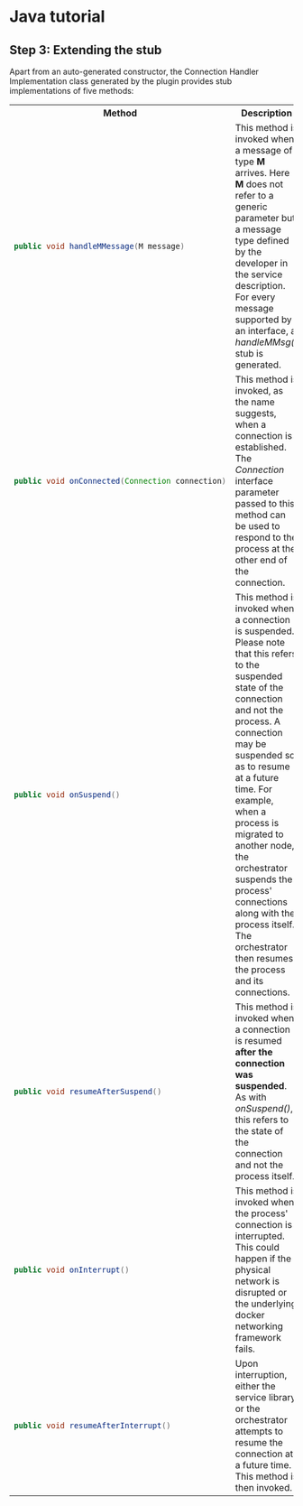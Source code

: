 # Java tutorial

## Step 3: Extending the stub
Apart from an auto-generated constructor, the Connection Handler Implementation class generated by the plugin provides stub implementations of five methods:

<table>
<tr>
<th>Method</th>
<th>Description</th>
</tr>
<tr>
<td>

```java
public void handleMMessage(M message)
```
</td>
<td>This method is invoked when a message of type <b>M</b> arrives. Here <b>M</b> does not refer to a generic parameter but a message type defined by the developer in the service description. For every message supported by an interface, a <i>handleMMsg()</i> stub is generated.</td>
</tr>
<tr>
<td>

```java
public void onConnected(Connection connection)
```
</td>
<td>This method is invoked, as the name suggests, when a connection is established. The <i>Connection</i> interface parameter passed to this method can be used to respond to the process at the other end of the connection.</td>
</tr>
<tr>
<td>

```java
public void onSuspend()
```
</td>
<td>This method is invoked when a connection is suspended. Please note that this refers to the suspended state of the connection and not the process. A connection may be suspended so as to resume at a future time. For example, when a process is migrated to another node, the orchestrator suspends the process' connections along with the process itself. The orchestrator then resumes the process and its connections.</td>
</tr>
<tr>
<td>

```java
public void resumeAfterSuspend()
```
</td>
<td>This method is invoked when a connection is resumed <b>after the connection was suspended</b>. As with <i>onSuspend()</i>, this refers to the state of the connection and not the process itself.</td>
</tr>
<tr>
<td>

```java
public void onInterrupt()
```
</td>
<td>This method is invoked when the process' connection is interrupted. This could happen if the physical network is disrupted or the underlying docker networking framework fails.</td>
</tr>
<tr>
<td>

```java
public void resumeAfterInterrupt()
```
</td>
<td>Upon interruption, either the service library or the orchestrator attempts to resume the connection at a future time. This method is then invoked.
</td>
</tr>
</table>
